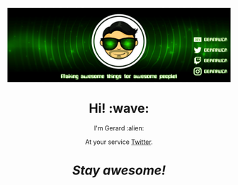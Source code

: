 [![Social banner for geanruca](https://github.com/geanruca/geanruca/raw/master/assets/banner.gif)](https://gerardoandresruizcastillo.com)
<h1 align='center'> Hi! :wave:</h1>
<p align='center'>
I'm Gerard :alien:
</p>
<p align='center'>At your service <a href="https://twitter.com/geanruca">Twitter</a>.</p>

<h1 align='center'><i>Stay awesome!</i></h1>
